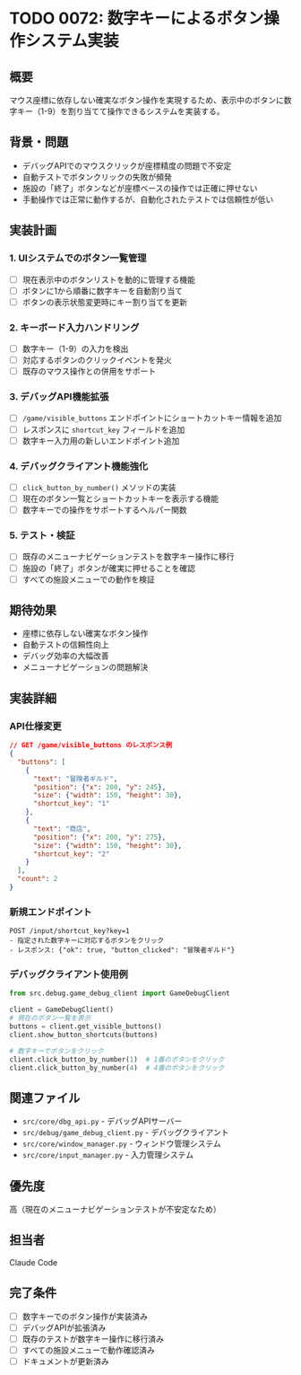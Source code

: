 # TODO 0072: 数字キーによるボタン操作システム実装

## 概要
マウス座標に依存しない確実なボタン操作を実現するため、表示中のボタンに数字キー（1-9）を割り当てて操作できるシステムを実装する。

## 背景・問題
- デバッグAPIでのマウスクリックが座標精度の問題で不安定
- 自動テストでボタンクリックの失敗が頻発
- 施設の「終了」ボタンなどが座標ベースの操作では正確に押せない
- 手動操作では正常に動作するが、自動化されたテストでは信頼性が低い

## 実装計画

### 1. UIシステムでのボタン一覧管理
- [ ] 現在表示中のボタンリストを動的に管理する機能
- [ ] ボタンに1から順番に数字キーを自動割り当て
- [ ] ボタンの表示状態変更時にキー割り当てを更新

### 2. キーボード入力ハンドリング
- [ ] 数字キー（1-9）の入力を検出
- [ ] 対応するボタンのクリックイベントを発火
- [ ] 既存のマウス操作との併用をサポート

### 3. デバッグAPI機能拡張
- [ ] `/game/visible_buttons` エンドポイントにショートカットキー情報を追加
- [ ] レスポンスに `shortcut_key` フィールドを追加
- [ ] 数字キー入力用の新しいエンドポイント追加

### 4. デバッグクライアント機能強化
- [ ] `click_button_by_number()` メソッドの実装
- [ ] 現在のボタン一覧とショートカットキーを表示する機能
- [ ] 数字キーでの操作をサポートするヘルパー関数

### 5. テスト・検証
- [ ] 既存のメニューナビゲーションテストを数字キー操作に移行
- [ ] 施設の「終了」ボタンが確実に押せることを確認
- [ ] すべての施設メニューでの動作を検証

## 期待効果
- 座標に依存しない確実なボタン操作
- 自動テストの信頼性向上
- デバッグ効率の大幅改善
- メニューナビゲーションの問題解決

## 実装詳細

### API仕様変更
```json
// GET /game/visible_buttons のレスポンス例
{
  "buttons": [
    {
      "text": "冒険者ギルド",
      "position": {"x": 200, "y": 245},
      "size": {"width": 150, "height": 30},
      "shortcut_key": "1"
    },
    {
      "text": "商店",
      "position": {"x": 200, "y": 275},
      "size": {"width": 150, "height": 30},
      "shortcut_key": "2"
    }
  ],
  "count": 2
}
```

### 新規エンドポイント
```
POST /input/shortcut_key?key=1
- 指定された数字キーに対応するボタンをクリック
- レスポンス: {"ok": true, "button_clicked": "冒険者ギルド"}
```

### デバッグクライアント使用例
```python
from src.debug.game_debug_client import GameDebugClient

client = GameDebugClient()
# 現在のボタン一覧を表示
buttons = client.get_visible_buttons()
client.show_button_shortcuts(buttons)

# 数字キーでボタンをクリック
client.click_button_by_number(1)  # 1番のボタンをクリック
client.click_button_by_number(4)  # 4番のボタンをクリック
```

## 関連ファイル
- `src/core/dbg_api.py` - デバッグAPIサーバー
- `src/debug/game_debug_client.py` - デバッグクライアント
- `src/core/window_manager.py` - ウィンドウ管理システム
- `src/core/input_manager.py` - 入力管理システム

## 優先度
高（現在のメニューナビゲーションテストが不安定なため）

## 担当者
Claude Code

## 完了条件
- [ ] 数字キーでのボタン操作が実装済み
- [ ] デバッグAPIが拡張済み
- [ ] 既存のテストが数字キー操作に移行済み
- [ ] すべての施設メニューで動作確認済み
- [ ] ドキュメントが更新済み